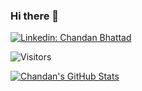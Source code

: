 ### Hi there 👋

[![Linkedin: Chandan Bhattad](https://img.shields.io/badge/Chandan-Linkedin-blue)](https://www.linkedin.com/in/chandan-bhattad-06749453/)

![Visitors](https://visitor-badge.glitch.me/badge?page_id=meetchandan&left_color=gray&right_color=blue)

[![Chandan's GitHub Stats](https://github-readme-stats.vercel.app/api?username=meetchandan&hide=issues&count_private=true&show_icons=true&theme=vue-dark)](https://github.com/vermakhushboo/github-readme-stats)


<!--
**meetchandan/meetchandan** is a ✨ _special_ ✨ repository because its `README.md` (this file) appears on your GitHub profile.

Here are some ideas to get you started:

- 🔭 I’m currently working on ...
- 🌱 I’m currently learning ...
- 👯 I’m looking to collaborate on ...
- 🤔 I’m looking for help with ...
- 💬 Ask me about ...
- 📫 How to reach me: ...
- 😄 Pronouns: ...
- ⚡ Fun fact: ...
-->

<!--
**meetchandan/meetchandan** is a ✨ _special_ ✨ repository because its `README.md` (this file) appears on your GitHub profile.

Here are some ideas to get you started:

- 🔭 I’m currently working on ...
- 🌱 I’m currently learning ...
- 👯 I’m looking to collaborate on ...
- 🤔 I’m looking for help with ...
- 💬 Ask me about ...
- 📫 How to reach me: ...
- 😄 Pronouns: ...
- ⚡ Fun fact: ...
-->
